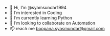 - 👋 Hi, I’m @syamsundar1994
- 👀 I’m interested in Coding
- 🌱 I’m currently learning Python
- 💞️ I’m looking to collaborate on Automation 
- 📫 reach me boppana.syasmundar@gmail.com

<!---
syamsundar1994/syamsundar1994 is a ✨ special ✨ repository because its `README.md` (this file) appears on your GitHub profile.
You can click the Preview link to take a look at your changes.
--->
